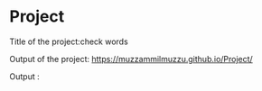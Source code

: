 # Project

Title of the project:check words

Output of the project: https://muzzammilmuzzu.github.io/Project/

Output :
